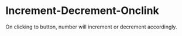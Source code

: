 # Increment-Decrement-Onclink
On clicking to button, number will increment or decrement accordingly.

